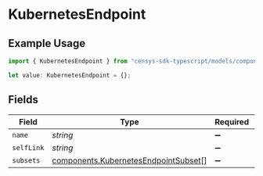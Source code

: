 # KubernetesEndpoint

## Example Usage

```typescript
import { KubernetesEndpoint } from "censys-sdk-typescript/models/components";

let value: KubernetesEndpoint = {};
```

## Fields

| Field                                                                                        | Type                                                                                         | Required                                                                                     | Description                                                                                  |
| -------------------------------------------------------------------------------------------- | -------------------------------------------------------------------------------------------- | -------------------------------------------------------------------------------------------- | -------------------------------------------------------------------------------------------- |
| `name`                                                                                       | *string*                                                                                     | :heavy_minus_sign:                                                                           | N/A                                                                                          |
| `selfLink`                                                                                   | *string*                                                                                     | :heavy_minus_sign:                                                                           | N/A                                                                                          |
| `subsets`                                                                                    | [components.KubernetesEndpointSubset](../../models/components/kubernetesendpointsubset.md)[] | :heavy_minus_sign:                                                                           | N/A                                                                                          |